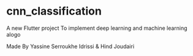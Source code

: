 # cnn_classification

A new Flutter project To implement deep learning and machine learning alogo

Made By Yassine Serroukhe Idrissi & Hind Joudairi
